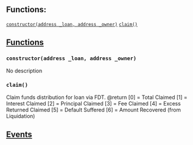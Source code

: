 

## Functions:
[`constructor(address _loan, address _owner)`](#DebtLocker-constructor-address-address-)
[`claim()`](#DebtLocker-claim--)


## <u>Functions</u>

### `constructor(address _loan, address _owner)`
No description

### `claim()`
   Claim funds distribution for loan via FDT.
        @return [0] = Total Claimed
                [1] = Interest Claimed
                [2] = Principal Claimed
                [3] = Fee Claimed
                [4] = Excess Returned Claimed
                [5] = Default Suffered
                [6] = Amount Recovered (from Liquidation)

## <u>Events</u>
